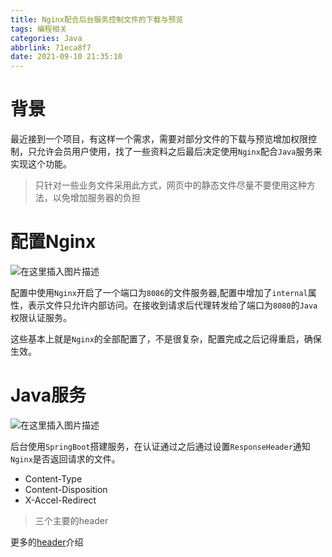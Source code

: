 ```yaml
---
title: Nginx配合后台服务控制文件的下载与预览
tags: 编程相关
categories: Java
abbrlink: 71eca8f7
date: 2021-09-10 21:35:10
---
```


# 背景
最近接到一个项目，有这样一个需求，需要对部分文件的下载与预览增加权限控制，只允许会员用户使用，找了一些资料之后最后决定使用`Nginx`配合`Java`服务来实现这个功能。
> 只针对一些业务文件采用此方式，网页中的静态文件尽量不要使用这种方法，以免增加服务器的负担

#  配置Nginx
![在这里插入图片描述](https://img-blog.csdnimg.cn/20210328130245299.png?x-oss-process=image/watermark,type_ZmFuZ3poZW5naGVpdGk,shadow_10,text_aHR0cHM6Ly9ibG9nLmNzZG4ubmV0L2xpNTY3Mg==,size_16,color_FFFFFF,t_70)

配置中使用`Nginx`开启了一个端口为`8086`的文件服务器,配置中增加了`internal`属性，表示文件只允许内部访问。在接收到请求后代理转发给了端口为`8080`的`Java`权限认证服务。

这些基本上就是`Nginx`的全部配置了，不是很复杂，配置完成之后记得重启，确保生效。

# Java服务

![在这里插入图片描述](https://img-blog.csdnimg.cn/2021032813145673.png?x-oss-process=image/watermark,type_ZmFuZ3poZW5naGVpdGk,shadow_10,text_aHR0cHM6Ly9ibG9nLmNzZG4ubmV0L2xpNTY3Mg==,size_16,color_FFFFFF,t_70)

后台使用`SpringBoot`搭建服务，在认证通过之后通过设置`ResponseHeader`通知`Nginx`是否返回请求的文件。

* Content-Type
* Content-Disposition
*  X-Accel-Redirect
> 三个主要的header
> 
更多的[header](https://developer.mozilla.org/zh-CN/docs/Web/HTTP/Headers)介绍

